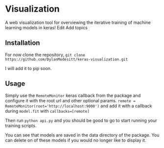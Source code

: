 # Visualization #

A web visualization tool for overviewing the iterative training of machine learning models in keras! Edit
Add topics

## Installation

For now clone the repository,
`git clone https://github.com/DylanModesitt/keras-visualization.git`

I will add it to pip soon.

## Usage

Simply use the `RemoteMonitor` keras callback from the package and configure it with the root url and other optional params.
`remote = RemoteMonitor(root='http://localhost:9000')` and add it with a callback during `model.fit` with `callbacks=[remote]`

Then run `python api.py` and you should be good to go to start running your training scripts. 

You can see that models are saved in the data directory of the package. You can delete on of these models if you would no longer like to display it.


